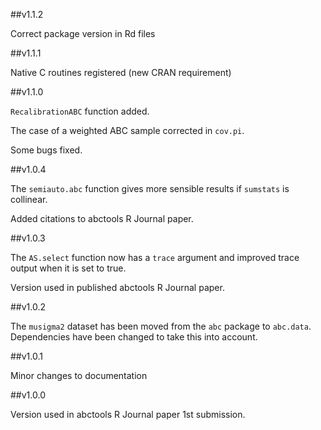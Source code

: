 ##v1.1.2

Correct package version in Rd files

##v1.1.1

Native C routines registered (new CRAN requirement)

##v1.1.0

`RecalibrationABC` function added.

The case of a weighted ABC sample corrected in `cov.pi`.

Some bugs fixed.

##v1.0.4

The `semiauto.abc` function gives more sensible results if `sumstats` is collinear.

Added citations to abctools R Journal paper.

##v1.0.3

The `AS.select` function now has a `trace` argument and improved trace output when it is set to true.

Version used in published abctools R Journal paper.

##v1.0.2

The `musigma2` dataset has been moved from the `abc` package to `abc.data`. Dependencies have been changed to take this into account.

##v1.0.1

Minor changes to documentation

##v1.0.0

Version used in abctools R Journal paper 1st submission.
